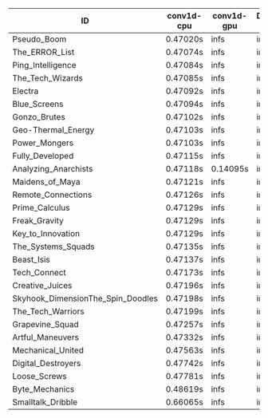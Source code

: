 |ID|conv1d-cpu|conv1d-gpu|DWSPConv2D-gpu|gemm-gpu|avg|
|-|-|-|-|-|-|
|Pseudo_Boom|0.47020s|infs|infs|4.62952s|infs|
|The_ERROR_List|0.47074s|infs|infs|4.66150s|infs|
|Ping_Intelligence|0.47084s|infs|infs|4.61434s|infs|
|The_Tech_Wizards|0.47085s|infs|infs|4.55624s|infs|
|Electra|0.47092s|infs|infs|4.60837s|infs|
|Blue_Screens|0.47094s|infs|infs|4.62797s|infs|
|Gonzo_Brutes|0.47102s|infs|infs|4.63311s|infs|
|Geo-Thermal_Energy|0.47103s|infs|infs|4.59901s|infs|
|Power_Mongers|0.47103s|infs|infs|4.62768s|infs|
|Fully_Developed|0.47115s|infs|infs|4.61971s|infs|
|Analyzing_Anarchists|0.47118s|0.14095s|infs|4.63533s|infs|
|Maidens_of_Maya|0.47121s|infs|infs|4.55052s|infs|
|Remote_Connections|0.47126s|infs|infs|4.61870s|infs|
|Prime_Calculus|0.47129s|infs|infs|4.61522s|infs|
|Freak_Gravity|0.47129s|infs|infs|4.62974s|infs|
|Key_to_Innovation|0.47129s|infs|infs|4.63441s|infs|
|The_Systems_Squads|0.47135s|infs|infs|4.61714s|infs|
|Beast_Isis|0.47137s|infs|infs|4.62199s|infs|
|Tech_Connect|0.47173s|infs|infs|4.56061s|infs|
|Creative_Juices|0.47196s|infs|infs|4.62192s|infs|
|Skyhook_DimensionThe_Spin_Doodles|0.47198s|infs|infs|4.62679s|infs|
|The_Tech_Warriors|0.47199s|infs|infs|4.55854s|infs|
|Grapevine_Squad|0.47257s|infs|infs|4.62900s|infs|
|Artful_Maneuvers|0.47332s|infs|infs|4.63614s|infs|
|Mechanical_United|0.47563s|infs|infs|4.56364s|infs|
|Digital_Destroyers|0.47742s|infs|infs|4.57864s|infs|
|Loose_Screws|0.47781s|infs|infs|4.62330s|infs|
|Byte_Mechanics|0.48619s|infs|infs|4.60969s|infs|
|Smalltalk_Dribble|0.66065s|infs|infs|4.62593s|infs|
